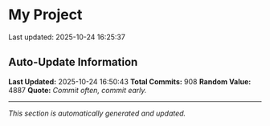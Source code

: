 # My Project


Last updated: 2025-10-24 16:25:37



















































































































































































































































































































































































































































































































































































































































































































































































































































































































































































































































































































































































































































































































































## Auto-Update Information

**Last Updated:** 2025-10-24 16:50:43
**Total Commits:** 908
**Random Value:** 4887
**Quote:** _Commit often, commit early._

---
_This section is automatically generated and updated._